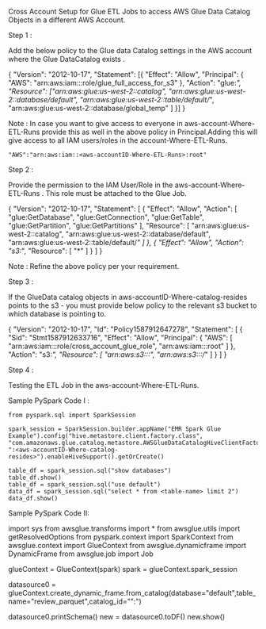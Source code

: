 Cross Account Setup for Glue ETL Jobs to access AWS Glue Data Catalog Objects in a different AWS Account.

Step 1 : 

Add the below policy to the Glue data Catalog settings in the AWS account where the Glue DataCatalog exists .

{
	"Version": "2012-10-17",
	"Statement": [{
		"Effect": "Allow",
		"Principal": {
			"AWS": "arn:aws:iam::<aws-accountID-Where-ETL-Runs>:role/glue_full_access_for_s3"
		},
		"Action": "glue:*",
		"Resource": ["arn:aws:glue:us-west-2:<aws-accountID-Where-catalog-resides>:catalog",
			"arn:aws:glue:us-west-2:<aws-accountID-Where-catalog-resides>:database/default",
			"arn:aws:glue:us-west-2:<aws-accountID-Where-catalog-resides>:table/default/*",
			"arn:aws:glue:us-west-2:<aws-accountID-Where-catalog-resides>:database/global_temp"
		]
	}]
}

Note : In case you want to give access to everyone in aws-account-Where-ETL-Runs provide this as well in the above policy in Principal.Adding this will give access to all IAM users/roles in the account-Where-ETL-Runs.

    "AWS":"arn:aws:iam::<aws-accountID-Where-ETL-Runs>:root"










Step 2 : 

Provide the permission to the IAM User/Role in the aws-account-Where-ETL-Runs . This role must be attached to the Glue Job.

{
    "Version": "2012-10-17",
    "Statement": [
        {
            "Effect": "Allow",
            "Action": [
                "glue:GetDatabase",
                "glue:GetConnection",
                "glue:GetTable",
                "glue:GetPartition",
                "glue:GetPartitions"
            ],
            "Resource": [
                "arn:aws:glue:us-west-2:<aws-accountID-Where-catalog-resides>:catalog",
                "arn:aws:glue:us-west-2:<aws-accountID-Where-catalog-resides>:database/default",
                "arn:aws:glue:us-west-2:<aws-accountID-Where-catalog-resides>:table/default/*"
            ]
        },
        {
            "Effect": "Allow",
            "Action": "s3:*",
            "Resource": [
                "*"
            ]
        }
    ]
}


Note : Refine the above policy per your requirement.









Step 3 : 

  If the GlueData catalog objects in aws-accountID-Where-catalog-resides points to the s3 - you must provide below policy to the relevant s3 bucket to which database is pointing to.


{
    "Version": "2012-10-17",
    "Id": "Policy1587912647278",
    "Statement": [
        {
            "Sid": "Stmt1587912633716",
            "Effect": "Allow",
            "Principal": {
                "AWS": [
                    "arn:aws:iam::<aws-accountID-Where-ETL-Runs>:role/cross_account_glue_role",
                    "arn:aws:iam::<aws-accountID-Where-ETL-Runs>:root"
                ]
            },
            "Action": "s3:*",
            "Resource": [
                "arn:aws:s3:::<s3-bucket-where-catalog-database-is-pointing>",
                "arn:aws:s3:::<s3-bucket-where-catalog-database-is-pointing>/*"
            ]
        }
    ]
}

















Step  4 : 

Testing the ETL Job in the aws-account-Where-ETL-Runs.

Sample PySpark Code I :

    from pyspark.sql import SparkSession 

    spark_session = SparkSession.builder.appName("EMR Spark Glue Example").config("hive.metastore.client.factory.class", "com.amazonaws.glue.catalog.metastore.AWSGlueDataCatalogHiveClientFactory").config("hive.metastore.glue.catalogid", ":<aws-accountID-Where-catalog-resides>").enableHiveSupport().getOrCreate()

    table_df = spark_session.sql("show databases")
    table_df.show()
    table_df = spark_session.sql("use default")
    data_df = spark_session.sql("select * from <table-name> limit 2")
    data_df.show()

Sample PySpark Code II:


import sys
from awsglue.transforms import *
from awsglue.utils import getResolvedOptions
from pyspark.context import SparkContext
from awsglue.context import GlueContext
from awsglue.dynamicframe import DynamicFrame
from awsglue.job import Job

glueContext = GlueContext(spark)
spark = glueContext.spark_session

datasource0 = glueContext.create_dynamic_frame.from_catalog(database="default",table_name="review_parquet",catalog_id="":<aws-accountID-Where-catalog-resides>")

datasource0.printSchema()
new = datasource0.toDF()
new.show()
